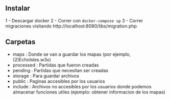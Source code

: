 ## Instalar

1 - Descargar docker
2 - Correr con `docker-compose up`
3 - Correr migraciones visitando http://localhost:8080/libs/migration.php

## Carpetas

- maps      : Donde se van a guardar los mapas (por ejemplo, (2)EchoIsles.w3x)
- processed : Partidas que fueron creadas
- pending   : Partidas que necesitan ser creadas
- storage   : Para guardar archivos
- public    : Paginas accesibles por los usuarios
- include   : Archivos no accesibles por los usuarios donde podemos almacenar
              funciones utiles (ejemplo: obtener informacion de los mapas)
